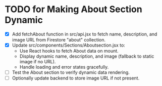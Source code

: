 # TODO for Making About Section Dynamic

- [x] Add fetchAbout function in src/api.jsx to fetch name, description, and image URL from Firestore "about" collection.
- [x] Update src/components/Sections/Aboutsection.jsx to:
  - Use React hooks to fetch About data on mount.
  - Display dynamic name, description, and image (fallback to static image if no URL).
  - Handle loading and error states gracefully.
- [ ] Test the About section to verify dynamic data rendering.
- [ ] Optionally update backend to store image URL if not present.
